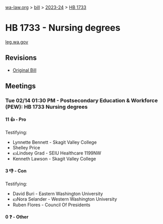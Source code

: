 [wa-law.org](/) > [bill](/bill/) > [2023-24](/bill/2023-24/) > [HB 1733](/bill/2023-24/hb/1733/)

# HB 1733 - Nursing degrees
[leg.wa.gov](https://app.leg.wa.gov/billsummary?BillNumber=1733&Year=2023&Initiative=false)

## Revisions
* [Original Bill](1/)

## Meetings
### Tue 02/14 01:30 PM - Postsecondary Education & Workforce (PEW): HB 1733 Nursing degrees
#### 11 👍 - Pro
Testifying:
* Lynnette Bennett - Skagit Valley College
* Shelley Price
* 💵Lindsey Grad - SEIU Healthcare 1199NW
* Kenneth Lawson - Skagit Valley College

#### 3 👎 - Con
Testifying:
* David Buri - Eastern Washington University
* 💵Nora Selander - Western Washington University
* Ruben Flores - Council Of Presidents

#### 0 ❓ - Other
